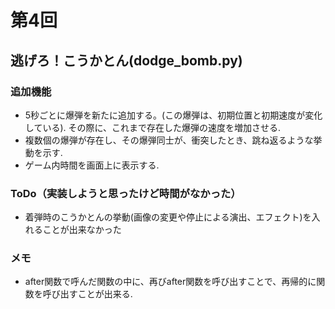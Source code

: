 # 第4回
## 逃げろ！こうかとん(dodge_bomb.py)
### 追加機能
- 5秒ごとに爆弾を新たに追加する。(この爆弾は、初期位置と初期速度が変化している). その際に、これまで存在した爆弾の速度を増加させる.
- 複数個の爆弾が存在し、その爆弾同士が、衝突したとき、跳ね返るような挙動を示す.
- ゲーム内時間を画面上に表示する.
### ToDo（実装しようと思ったけど時間がなかった）
- 着弾時のこうかとんの挙動(画像の変更や停止による演出、エフェクト)を入れることが出来なかった
### メモ
- after関数で呼んだ関数の中に、再びafter関数を呼び出すことで、再帰的に関数を呼び出すことが出来る.